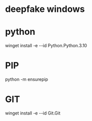 # deepfake windows
# python
winget install -e --id Python.Python.3.10
# PIP
python -m ensurepip
# GIT
winget install -e --id Git.Git
